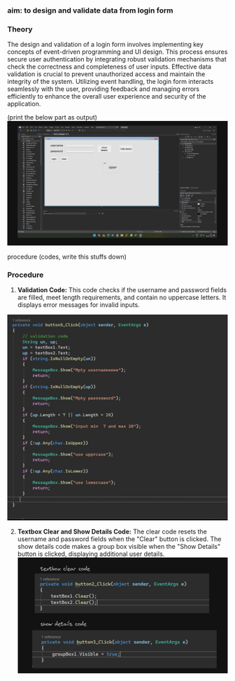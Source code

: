 ### aim: to design and validate data from login form

### Theory

The design and validation of a login form involves implementing key concepts of event-driven programming and UI design. This process ensures secure user authentication by integrating robust validation mechanisms that check the correctness and completeness of user inputs. Effective data validation is crucial to prevent unauthorized access and maintain the integrity of the system. Utilizing event handling, the login form interacts seamlessly with the user, providing feedback and managing errors efficiently to enhance the overall user experience and security of the application.


(print the below part as output)
![image](.attachments/de4c2d54c6cd68a8385ad23c243a26754d28ecb3.jpg)

procedure (codes, write this stuffs down)
### Procedure

1. **Validation Code:**
   This code checks if the username and password fields are filled, meet length requirements, and contain no uppercase letters. It displays error messages for invalid inputs.


![image](.attachments/a6bf715dbef03831943f31cade709cb333f66b45.jpg) 


2. **Textbox Clear and Show Details Code:**
   The clear code resets the username and password fields when the "Clear" button is clicked. The show details code makes a group box visible when the "Show Details" button is clicked, displaying additional user details.
![image](.attachments/63c2e1b5c19e16753cca1dcd3b12ff3a64fcd300.jpg) 